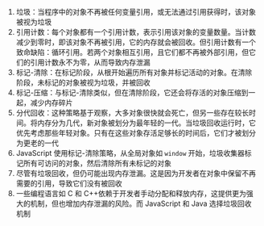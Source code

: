 1. 垃圾：当程序中的对象不再被任何变量引用，或无法通过引用获得时，该对象被视为垃圾
2. 引用计数：每个对象都有一个引用计数，表示引用该对象的变量数量。当计数减少到零时，即该对象不再被引用，它的内存就会被回收。但引用计数有一个致命缺陷：循环引用。若两个对象相互引用，且它们都不再被外部引用，但它们的引用计数永不为零，从而导致内存泄漏
3. 标记-清除：在标记阶段，从根开始遍历所有对象并标记活动的对象。在清除阶段，未标记的对象被视为垃圾，并被回收
4. 标记-压缩：与标记-清除类似，但在清除阶段，它还会将存活的对象压缩到一起，减少内存碎片
5. 分代回收：这种策略基于观察，大多对象很快就会死亡，但另一些存在较长时间。将内存分为几代，新对象被划分为最年轻的一代。当垃圾回收运行时，它优先考虑那些年轻对象。只有在这些对象存活足够长的时间后，它们才被划分为更老的一代
6. JavaScript 使用标记-清除策略，从全局对象如 `window` 开始，垃圾收集器标记所有可访问的对象，然后清除所有未标记的对象
7. 尽管有垃圾回收，但仍可能出现内存泄漏。这是因为开发者在对象中保留不再需要的引用，导致它们没有被回收
8. 一些编程语言如 C 和 C++依赖于开发者手动分配和释放内存，这提供更为强大的机制，但也增加内存泄漏的风险。而 JavaScript 和 Java 选择垃圾回收机制
